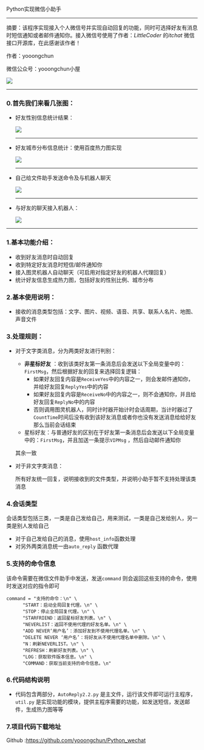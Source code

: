 Python实现微信小助手

---

摘要：该程序实现接入个人微信号并实现自动回复的功能，同时可选择好友有消息时短信通知或者邮件通知你。接入微信号使用了作者：$LittleCoder$ 的$itchat$ 微信接口开源库，在此感谢该作者！

作者：yooongchun

微信公众号：yooongchun小屋

![](yooongchun_cabin.jpg)

---

### 0.首先我们来看几张图：

- 好友性别信息统计结果：

  ![](gentle.png)

  ---

- 好友城市分布信息统计：使用百度热力图实现

  ![](heat_map.png)

  ---

- 自己给文件助手发送命令及与机器人聊天

  ![](info_2.png)

  ---

- 与好友的聊天接入机器人：

    ![](info_1.png)

---

  

### 1.基本功能介绍：

- 收到好友消息时自动回复
- 收到特定好友消息时短信/邮件通知你
- 接入图灵机器人自动聊天（可启用对指定好友的机器人代理回复）
- 统计好友信息生成热力图，包括好友的性别比例、城市分布

### 2.基本使用说明：

- 接收的消息类型包括：文字、图片、视频、语音、共享、联系人名片、地图、声音文件

### 3.处理规则：

- 对于文字类消息，分为两类好友进行判别：

    - **非星标好友** ：收到该类好友第一条消息后会发送以下全局变量中的：`FirstMsg`，然后根据好友的回复来选择回复逻辑：
      - 如果好友回复内容是`ReceiveYes`中的内容之一，则会发邮件通知你，并给好友回复`ReplyYes`中的内容
      - 如果好友回复内容是`ReceiveNo`中的内容之一，则不会通知你，并且给好友回复`ReplyNo`中的内容
      - 否则调用图灵机器人，同时计时器开始计时会话周期，当计时器过了`CountTime`时间后没有收到该好友消息或者你也没有发送消息给给好友那么当前会话结束
    - 星标好友：与普通好友的区别在于好友第一条消息后会发送以下全局变量中的：`FirstMsg`，并且加送一条提示`VIPMsg` ，然后自动邮件通知你

    其余一致

- 对于非文字类消息：

    所有好友统一回复，说明接收到的文件类型，并说明小助手暂不支持处理该类消息  
### 4.会话类型

会话类型包括三类，一类是自己发给自己，用来测试，一类是自己发给别人，另一类是别人发给自己

- 对于自己发给自己的消息，使用`host_info`函数处理
- 对另外两类消息统一由`auto_reply` 函数代理

### 5.支持的命令信息

该命令需要在微信文件助手中发送，发送`command` 则会返回这些支持的命令，使用时发送对应的指令即可

    command = "支持的命令：\n" \
          "START：启动全局回复代理。\n" \
          "STOP：停止全局回复代理。\n" \
          "STARFRIEND：返回星标好友列表。\n" \
          "NEVERLIST：返回不使用代理的好友名单。\n" \
          "ADD NEVER‘用户名’：添加好友到不使用代理名单。\n" \
          "DELETE NEVER ‘用户名’：将好友从不使用代理名单中删除。\n" \
          "N：刷新NEVERLIST。\n" \
          "REFRESH：刷新好友列表。\n" \
          "LOG：获取软件版本信息。\n" \
          "COMMAND：获取当前支持的命令信息。\n"
### 6.代码结构说明

- 代码包含两部分，`AutoReply2.2.py` 是主文件，运行该文件即可运行主程序，`util.py` 是实现功能的模块，提供主程序需要的功能，如发送短信，发送邮件，生成热力图等等

### 7.项目代码下载地址

Github :https://github.com/yooongchun/Python_wechat

